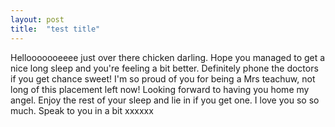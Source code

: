 ```yaml
---
layout: post
title:  "test title"
---
```

Hellooooooeeee just over there chicken darling. Hope you managed to get a nice long sleep and you're feeling a bit better. Definitely phone the doctors if you get chance sweet! I'm so proud of you for being a Mrs teachuw, not long of this placement left now! Looking forward to having you home my angel. Enjoy the rest of your sleep and lie in if you get one. I love you so so much. Speak to you in a bit xxxxxx
